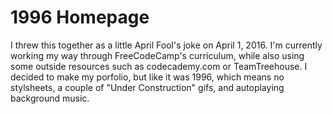 # 1996 Homepage

I threw this together as a little April Fool's joke on April 1, 2016. I'm currently working my way through FreeCodeCamp's curriculum, while also using some outside resources such as codecademy.com or TeamTreehouse. I decided to make my porfolio, but like it was 1996, which means no stylsheets, a couple of "Under Construction" gifs, and autoplaying background music.
